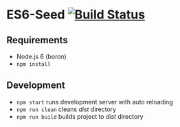 # ES6-Seed [![Build Status](https://travis-ci.org/kacpak/ES6-Seed.svg?branch=master)](https://travis-ci.org/kacpak/ES6-Seed)

## Requirements
* Node.js 6 (boron)
* `npm install`

## Development
* `npm start` runs development server with auto reloading
* `npm run clean` cleans *dist* directory
* `npm run build` builds project to *dist* directory
